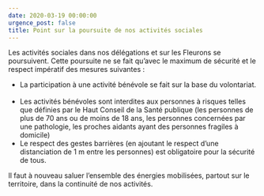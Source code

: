 ```yaml
---
date: 2020-03-19 00:00:00
urgence_post: false
title: Point sur la poursuite de nos activités sociales
---
```


Les activit&eacute;s sociales dans nos d&eacute;l&eacute;gations et sur les Fleurons se poursuivent. Cette poursuite ne se fait qu’avec le maximum de s&eacute;curit&eacute; et le respect imp&eacute;ratif des mesures suivantes :&nbsp;

* La participation &agrave; une activit&eacute; b&eacute;n&eacute;vole se fait sur la base du volontariat. &nbsp;
* Les activit&eacute;s b&eacute;n&eacute;voles sont interdites aux personnes &agrave; risques telles que d&eacute;finies par le Haut Conseil de la Sant&eacute; publique (les personnes de plus de 70 ans ou de moins de 18 ans, les personnes concern&eacute;es par une pathologie, les proches aidants ayant des personnes fragiles &agrave; domicile)
* Le respect des gestes barri&egrave;res (en ajoutant le respect d’une distanciation de 1 m entre les personnes) est obligatoire pour la s&eacute;curit&eacute; de tous.

Il faut &agrave; nouveau saluer l’ensemble des &eacute;nergies mobilis&eacute;es, partout sur le territoire, dans la continuit&eacute; de nos activit&eacute;s.